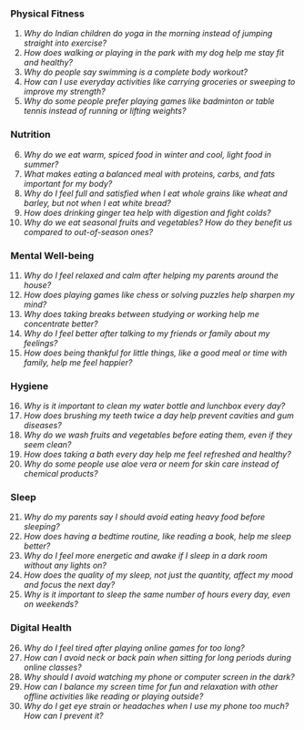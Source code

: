 ### **Physical Fitness**  
1. *Why do Indian children do yoga in the morning instead of jumping straight into exercise?*  
2. *How does walking or playing in the park with my dog help me stay fit and healthy?*  
3. *Why do people say swimming is a complete body workout?*  
4. *How can I use everyday activities like carrying groceries or sweeping to improve my strength?*  
5. *Why do some people prefer playing games like badminton or table tennis instead of running or lifting weights?*  

### **Nutrition**  
6. *Why do we eat warm, spiced food in winter and cool, light food in summer?*  
7. *What makes eating a balanced meal with proteins, carbs, and fats important for my body?*  
8. *Why do I feel full and satisfied when I eat whole grains like wheat and barley, but not when I eat white bread?*  
9. *How does drinking ginger tea help with digestion and fight colds?*  
10. *Why do we eat seasonal fruits and vegetables? How do they benefit us compared to out-of-season ones?*  

### **Mental Well-being**  
11. *Why do I feel relaxed and calm after helping my parents around the house?*  
12. *How does playing games like chess or solving puzzles help sharpen my mind?*  
13. *Why does taking breaks between studying or working help me concentrate better?*  
14. *Why do I feel better after talking to my friends or family about my feelings?*  
15. *How does being thankful for little things, like a good meal or time with family, help me feel happier?*  

### **Hygiene**  
16. *Why is it important to clean my water bottle and lunchbox every day?*  
17. *How does brushing my teeth twice a day help prevent cavities and gum diseases?*  
18. *Why do we wash fruits and vegetables before eating them, even if they seem clean?*  
19. *How does taking a bath every day help me feel refreshed and healthy?*  
20. *Why do some people use aloe vera or neem for skin care instead of chemical products?*  

### **Sleep**  
21. *Why do my parents say I should avoid eating heavy food before sleeping?*  
22. *How does having a bedtime routine, like reading a book, help me sleep better?*  
23. *Why do I feel more energetic and awake if I sleep in a dark room without any lights on?*  
24. *How does the quality of my sleep, not just the quantity, affect my mood and focus the next day?*  
25. *Why is it important to sleep the same number of hours every day, even on weekends?*  

### **Digital Health**  
26. *Why do I feel tired after playing online games for too long?*  
27. *How can I avoid neck or back pain when sitting for long periods during online classes?*  
28. *Why should I avoid watching my phone or computer screen in the dark?*  
29. *How can I balance my screen time for fun and relaxation with other offline activities like reading or playing outside?*  
30. *Why do I get eye strain or headaches when I use my phone too much? How can I prevent it?*
